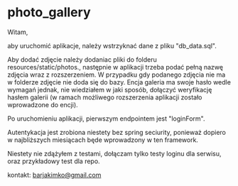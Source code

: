 # photo_gallery

Witam,

aby uruchomić aplikacje, należy wstrzyknać dane z pliku
"db_data.sql".

Aby dodać zdjęcie należy dodaniac pliki do folderu
resources/static/photos., następnie w aplikacji trzeba podać
pełną nazwę zdjęcia wraz z rozszerzeniem. W przypadku gdy 
podanego zdjęcia nie ma w folderze zdjęcie nie doda się do
bazy. Encja galeria ma swoje hasło wedle wymagań jednak,
nie wiedziałem w jaki sposób, dołączyć weryfikację hasłem
galerii (w ramach możliwego rozszerzenia aplikacji zostało
wprowadzone do encji).

Po uruchomieniu aplikacji, pierwszym endpointem jest 
"loginForm".

Autentykacja jest zrobiona niestety bez spring seciurity, 
ponieważ dopiero w najbliższych miesiącach będe wprowadzony
w ten framework. 

Niestety nie zdążyłem z testami, dołączam tylko testy
loginu dla serwisu, oraz przykładowy test dla repo. 

kontakt:
barjakimko@gmail.com